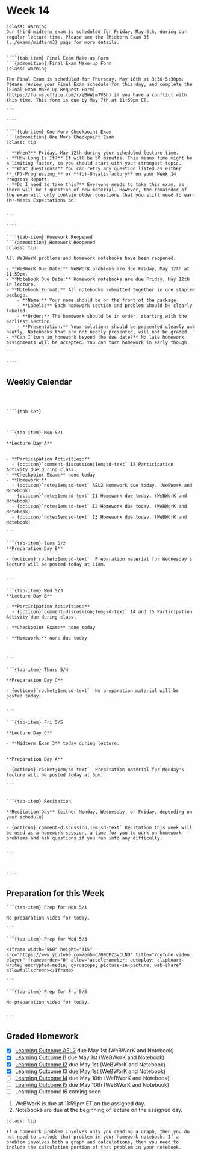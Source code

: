 Week 14
============================


```{admonition} Midterm Exam 3
:class: warning
Our third midterm exam is scheduled for Friday, May 5th, during our regular lecture time. Please see the [Midterm Exam 3](../exams/midterm3) page for more details.
```

`````{tab-set}

````{tab-item} Final Exam Make-up Form
```{admonition} Final Exam Make-up Form
:class: warning

The Final Exam is scheduled for Thursday, May 18th at 3:30-5:30pm. Please review your Final Exam schedule for this day, and complete the [Final Exam Make-up Request Form](https://forms.office.com/r/eBWWjm7V8h) if you have a conflict with this time. This form is due by May 7th at 11:59pm ET.

```

````

````{tab-item} One More Checkpoint Exam
```{admonition} One More Checkpoint Exam
:class: tip

- **When?** Friday, May 12th during your scheduled lecture time.
- **How Long Is It?** It will be 50 minutes. This means time might be a limiting factor, so you should start with your strongest topic.
- **What Questions?** You can retry any question listed as either **_(P)-Progressing_** or **(U)-Unsatisfactory** on your Week 14 Progress Report.
- **Do I need to take this?** Everyone needs to take this exam, as there will be 1 question of new material. However, the remainder of the exam will only contain older questions that you still need to earn (M)-Meets Expectations on.


```

````

````{tab-item} Homework Reopened
```{admonition} Homework Reopened
:class: tip

All WeBWorK problems and homework notebooks have been reopened.

- **WeBWorK Due Date:** WeBWorK problems are due Friday, May 12th at 11:59pm.  
- **Notebook Due Date:** Homework notebooks are due Friday, May 12th in lecture.  
- **Notebook Format:** All notebooks submitted together in one stapled package.
    - **Name:** Your name should be on the front of the package
    - **Labels:** Each homework section and problem should be clearly labeled.
    - **Order:** The homework should be in order, starting with the earliest section.
    - **Presentation:** Your solutions should be presented clearly and neatly. Notebooks that are not neatly presented, will not be graded.  
- **Can I turn in homework beyond the due date?** No late homework assignments will be accepted. You can turn homework in early though.

```

````

`````








## Weekly Calendar


`````{card}



````{tab-set}



```{tab-item} Mon 5/1

**Lecture Day A**


- **Participation Activities:**
  - {octicon}`comment-discussion;1em;sd-text` I2 Participation Activity due during class.
- **Checkpoint Exam:** none today
- **Homework:**
  - {octicon}`note;1em;sd-text` AEL2 Homework due today. (WeBWorK and Notebook)
  - {octicon}`note;1em;sd-text` I1 Homework due today. (WeBWorK and Notebook)
  - {octicon}`note;1em;sd-text` I2 Homework due today. (WeBWorK and Notebook)
  - {octicon}`note;1em;sd-text` I3 Homework due today. (WeBWorK and Notebook)

```

```{tab-item} Tues 5/2
**Preparation Day B**

- {octicon}`rocket;1em;sd-text`  Preparation material for Wednesday's lecture will be posted today at 11am.


```

```{tab-item} Wed 5/3
**Lecture Day B**

- **Participation Activities:**
  - {octicon}`comment-discussion;1em;sd-text` I4 and I5 Participation Activity due during class.

- **Checkpoint Exam:** none today

- **Homework:** none due today



```

```{tab-item} Thurs 5/4

**Preparation Day C**

- {octicon}`rocket;1em;sd-text`  No preparation material will be posted today.


```

```{tab-item} Fri 5/5

**Lecture Day C**

- **Midterm Exam 3** today during lecture.


**Preparation Day A**

- {octicon}`rocket;1em;sd-text`  Preparation material for Monday's lecture will be posted today at 6pm.

```


```{tab-item} Recitation

**Recitation Day** (either Monday, Wednesday, or Friday, depending on your schedule)

- {octicon}`comment-discussion;1em;sd-text` Recitation this week will be used as a homework session, a time for you to work on homework problems and ask questions if you run into any difficulty.


```



````

`````


## Preparation for this Week



````{tab-set}
```{tab-item} Prep for Mon 5/1

No preparation video for today.

```

```{tab-item} Prep for Wed 5/3

<iframe width="560" height="315" src="https://www.youtube.com/embed/O9QPZ3vCLNQ" title="YouTube video player" frameborder="0" allow="accelerometer; autoplay; clipboard-write; encrypted-media; gyroscope; picture-in-picture; web-share" allowfullscreen></iframe>

```

```{tab-item} Prep for Fri 5/5

No preparation video for today.


```
````






## Graded Homework



- [x] [Learning Outcome AEL2](https://webwork.sens.buffalo.edu/webwork2/2023-01-MTH-121-Casper/Learning_Outcome_AEL2/) due May 1st (WeBWorK and Notebook)
- [x] [Learning Outcome I1](https://webwork.sens.buffalo.edu/webwork2/2023-01-MTH-121-Casper/Learning_Outcome_I1/) due May 1st (WeBWorK and Notebook)
- [x] [Learning Outcome I2](https://webwork.sens.buffalo.edu/webwork2/2023-01-MTH-121-Casper/Learning_Outcome_I2/) due May 1st (WeBWorK and Notebook)
- [x] [Learning Outcome I3](https://webwork.sens.buffalo.edu/webwork2/2023-01-MTH-121-Casper/Learning_Outcome_I3/) due May 1st (WeBWorK and Notebook)
- [ ] [Learning Outcome I4](https://webwork.sens.buffalo.edu/webwork2/2023-01-MTH-121-Casper/Learning_Outcome_I4/) due May 10th (WeBWorK and Notebook)
- [ ] [Learning Outcome I5](https://webwork.sens.buffalo.edu/webwork2/2023-01-MTH-121-Casper/Learning_Outcome_I5/) due May 10th (WeBWorK and Notebook)
- [ ] Learning Outcome I6 coming soon

1. WeBWorK is due at 11:59pm ET on the assigned day.
2. Notebooks are due at the beginning of lecture on the assigned day.

```{admonition} HW Notebook and Graphs
:class: tip

If a homework problem involves only you reading a graph, then you do not need to include that problem in your homework notebook. If a problem involves both a graph and calculations, then you need to include the calculation portion of that problem in your notebook.

```
